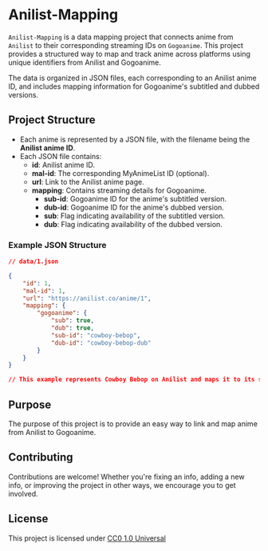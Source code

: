 # Anilist-Mapping

`Anilist-Mapping` is a data mapping project that connects anime from `Anilist` to their corresponding streaming IDs on `Gogoanime`. This project provides a structured way to map and track anime across platforms using unique identifiers from Anilist and Gogoanime.

The data is organized in JSON files, each corresponding to an Anilist anime ID, and includes mapping information for Gogoanime's subtitled and dubbed versions.

## Project Structure

- Each anime is represented by a JSON file, with the filename being the **Anilist anime ID**.
- Each JSON file contains:
  - **id**: Anilist anime ID.
  - **mal-id**: The corresponding MyAnimeList ID (optional).
  - **url**: Link to the Anilist anime page.
  - **mapping**: Contains streaming details for Gogoanime.
    - **sub-id**: Gogoanime ID for the anime's subtitled version.
    - **dub-id**: Gogoanime ID for the anime's dubbed version.
    - **sub**: Flag indicating availability of the subtitled version.
    - **dub**: Flag indicating availability of the dubbed version.

### Example JSON Structure

```json
// data/1.json

{
    "id": 1,
    "mal-id": 1,
    "url": "https://anilist.co/anime/1",
    "mapping": {
        "gogoanime": {
            "sub": true,
            "dub": true,
            "sub-id": "cowboy-bebop",
            "dub-id": "cowboy-bebop-dub"
        }
    }
}

// This example represents Cowboy Bebop on Anilist and maps it to its subtitled and dubbed versions on Gogoanime.
```

## Purpose
The purpose of this project is to provide an easy way to link and map anime from Anilist to Gogoanime.

## Contributing
Contributions are welcome! Whether you're fixing an info, adding a new info, or improving the project in other ways, we encourage you to get involved.

## License
This project is licensed under [CC0 1.0 Universal](LICENSE)